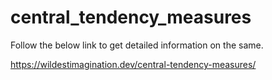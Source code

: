 # central_tendency_measures

Follow the below link to get detailed information on the same.

https://wildestimagination.dev/central-tendency-measures/
